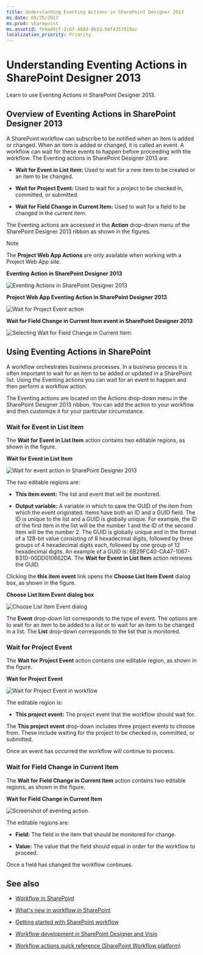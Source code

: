 ```yaml
---
title: Understanding Eventing Actions in SharePoint Designer 2013
ms.date: 09/25/2017
ms.prod: sharepoint
ms.assetid: fe4ad8cf-2c6f-488d-8b33-6bf4357018ac
localization_priority: Priority
---
```



# Understanding Eventing Actions in SharePoint Designer 2013
Learn to use Eventing Actions in SharePoint Designer 2013.
## Overview of Eventing Actions in SharePoint Designer 2013
<a name="section1"> </a>

A SharePoint workflow can subscribe to be notified when an item is added or changed. When an item is added or changed, it is called an event. A workflow can wait for these events to happen before proceeding with the workflow. The Eventing actions in SharePoint Designer 2013 are: 
  
    
    

- **Wait for Event in List Item:** Used to wait for a new item to be created or an item to be changed.
    
  
- **Wait for Project Event:** Used to wait for a project to be checked in, committed, or submitted.
    
  
- **Wait for Field Change in Current Item:** Used to wait for a field to be changed in the current item.
    
  
The Eventing actions are accessed in the **Action** drop-down menu of the SharePoint Designer 2013 ribbon as shown in the figures.
  
> [!NOTE] 
> The **Project Web App Actions** are only available when working with a Project Web App site.
  
    
    


**Eventing Action in SharePoint Designer 2013**

  
    
    

  
    
    
![Eventing Actions in SharePoint Designer 2013](../images/SPD15-EventingActions1.png)
  
    
    

**Project Web App Eventing Action in SharePoint Designer 2013**

  
    
    

  
    
    
![Wait for Project Event action](../images/SPD15-EventingActions4.png)
  
    
    

**Wait for Field Change in Current Item event in SharePoint Designer 2013**

  
    
    

  
    
    
![Selecting Wait for Field Change in Current Item.](../images/wf15-eventingactions3.png)
  
    
    

  
    
    

  
    
    

## Using Eventing Actions in SharePoint
<a name="section2"> </a>

A workflow orchestrates business processes. In a business process it is often important to wait for an item to be added or updated in a SharePoint list. Using the Eventing actions you can wait for an event to happen and then perform a workflow action.
  
    
    
The Eventing actions are located on the Actions drop-down menu in the SharePoint Designer 2013 ribbon. You can add the action to your workflow and then customize it for your particular circumstance.
  
    
    

### Wait for Event in List Item

The **Wait for Event in List Item** action contains two editable regions, as shown in the figure.
  
    
    

**Wait for Event in List Item**

  
    
    

  
    
    
![Wait for event action in SharePoint Designer 2013](../images/SPD15-EventingActions2.png)
  
    
    

  
    
    

  
    
    
The two editable regions are:
  
    
    

- **This item event:** The list and event that will be monitored.
    
  
- **Output variable:** A variable in which to save the GUID of the item from which the event originated. Items have both an ID and a GUID field. The ID is unique to the list and a GUID is globally unique. For example, the ID of the first item in the list will be the number 1 and the ID of the second item will be the number 2. The GUID is globally unique and in the format of a 128-bit value consisting of 8 hexadecimal digits, followed by three groups of 4 hexadecimal digits each, followed by one group of 12 hexadecimal digits. An example of a GUID is: 6B29FC40-CA47-1067-B31D-00DD010662DA. The **Wait for Event in List Item** action retrieves the GUID.
    
  
Clicking the **this item event** link opens the **Choose List Item Event** dialog box, as shown in the figure.
  
    
    

**Choose List Item Event dialog box**

  
    
    

  
    
    
![Choose List Item Event dialog](../images/SPD15-EventingActions3.jpg)
  
    
    

  
    
    

  
    
    
The **Event** drop-down list corresponds to the type of event. The options are to wait for an item to be added to a list or to wait for an item to be changed in a list. The **List** drop-down corresponds to the list that is monitored.
  
    
    

### Wait for Project Event

The **Wait for Project Event** action contains one editable region, as shown in the figure.
  
    
    

**Wait for Project Event**

  
    
    

  
    
    
![Wait for Project Event in workflow](../images/SPD15-EventingActions5.png)
  
    
    

  
    
    

  
    
    
The editable region is:
  
    
    

- **This project event:** The project event that the workflow should wait for.
    
  
The **This project event** drop-down includes three project events to choose from. These include waiting for the project to be checked in, committed, or submitted.
  
    
    
Once an event has occurred the workflow will continue to process.
  
    
    

### Wait for Field Change in Current Item

The **Wait for Field Change in Current Item** action contains two editable regions, as shown in the figure.
  
    
    

**Wait for Field Change in Current Item**

  
    
    

  
    
    
![Screenshot of eventing action.](../images/wf15-eventingactions4.png)
  
    
    

  
    
    

  
    
    
The editable regions are:
  
    
    

- **Field:** The field in the item that should be monitored for change.
    
  
- **Value:** The value that the field should equal in order for the workflow to proceed.
    
  
Once a field has changed the workflow continues.
  
    
    

## See also
<a name="bk_addresources"> </a>


-  [Workflow in SharePoint ](http://technet.microsoft.com/sharepoint/jj556245.aspx)
    
  
-  [What's new in workflow in SharePoint](http://msdn.microsoft.com/library/6ab8a28b-fa2f-4530-8b55-a7f663bf15ea.aspx)
    
  
-  [Getting started with SharePoint workflow](http://msdn.microsoft.com/library/cc73be76-a329-449f-90ab-86822b1c2ee8.aspx)
    
  
-  [Workflow development in SharePoint Designer and Visio](workflow-development-in-sharepoint-designer-and-visio.md)
    
  
-  [Workflow actions quick reference (SharePoint Workflow platform)](workflow-actions-quick-reference-sharepoint-workflow-platform.md)
    
  

  
    
    

